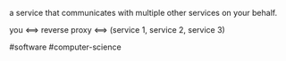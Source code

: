 a service that communicates with multiple other services on your behalf.  

you <==> reverse proxy <==> (service 1, service 2, service 3)

#software #computer-science 